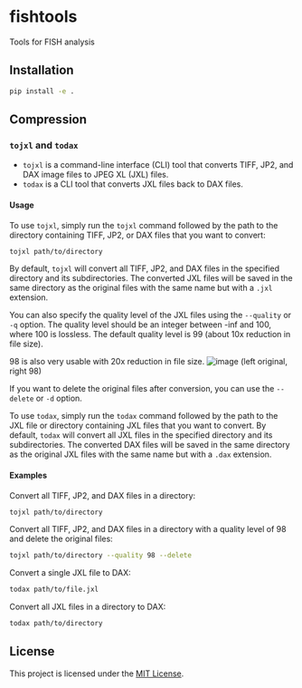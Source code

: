 # fishtools

Tools for FISH analysis

## Installation

```sh
pip install -e .
```

## Compression

### `tojxl` and `todax`

- `tojxl` is a command-line interface (CLI) tool that converts TIFF, JP2, and DAX image files to JPEG XL (JXL) files.
- `todax` is a CLI tool that converts JXL files back to DAX files.

#### Usage

To use `tojxl`, simply run the `tojxl` command followed by the path to the directory containing TIFF, JP2, or DAX files that you want to convert:

```sh
tojxl path/to/directory
```

By default, `tojxl` will convert all TIFF, JP2, and DAX files in the specified directory and its subdirectories. The converted JXL files will be saved in the same directory as the original files with the same name but with a `.jxl` extension.

You can also specify the quality level of the JXL files using the `--quality` or `-q` option. The quality level should be an integer between -inf and 100, where 100 is lossless. The default quality level is 99 (about 10x reduction in file size).

98 is also very usable with 20x reduction in file size.
![image](https://github.com/chaichontat/fishtools/assets/34997334/b65eacb7-64f9-4b71-826f-8e3ef4fbbe3b)
(left original, right 98)

If you want to delete the original files after conversion, you can use the `--delete` or `-d` option.

To use `todax`, simply run the `todax` command followed by the path to the JXL file or directory containing JXL files that you want to convert.
By default, `todax` will convert all JXL files in the specified directory and its subdirectories.
The converted DAX files will be saved in the same directory as the original JXL files with the same name but with a `.dax` extension.

#### Examples

Convert all TIFF, JP2, and DAX files in a directory:

```sh
tojxl path/to/directory
```

Convert all TIFF, JP2, and DAX files in a directory with a quality level of 98 and delete the original files:

```sh
tojxl path/to/directory --quality 98 --delete
```

Convert a single JXL file to DAX:

```sh
todax path/to/file.jxl
```

Convert all JXL files in a directory to DAX:

```sh
todax path/to/directory
```

## License

This project is licensed under the [MIT License](LICENSE).
